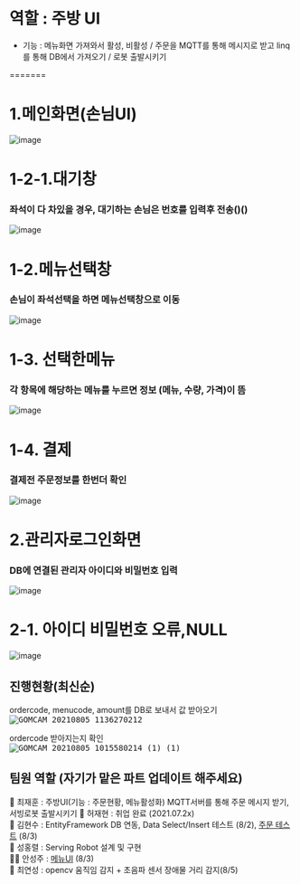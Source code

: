 # 역할 : 주방 UI
- 기능 : 메뉴화면 가져와서 활성, 비활성 / 주문을 MQTT를 통해 메시지로 받고 linq를 통해 DB에서 가져오기 / 로봇 출발시키기

=======
# 1.메인화면(손님UI)
![image](https://user-images.githubusercontent.com/77951833/128292847-bb93b225-cc8d-421c-ac6f-589ef8fb92df.png)
# 1-2-1.대기창
### 좌석이 다 차있을 경우, 대기하는 손님은 번호를 입력후 전송()()
![image](https://user-images.githubusercontent.com/77951833/128315581-6842f6d8-468d-4ae2-8359-8386d7db9a4b.png)
# 1-2.메뉴선택창
### 손님이 좌석선택을 하면 메뉴선택창으로 이동
![image](https://user-images.githubusercontent.com/77951833/128292940-f442b317-e420-46f9-984d-4d53804f81f4.png)
# 1-3. 선택한메뉴
### 각 항목에 해당하는 메뉴를 누르면 정보 (메뉴, 수량, 가격)이 뜸 
![image](https://user-images.githubusercontent.com/77951833/128293159-6945458f-0fea-4f9f-9117-2fc71016753b.png)
# 1-4. 결제
### 결제전 주문정보를 한번더 확인 
![image](https://user-images.githubusercontent.com/77951833/128316013-2ce1fe4f-1668-4870-8aa5-d8ab554c2ce5.png)

# 2.관리자로그인화면
### DB에 연결된 관리자 아이디와 비밀번호 입력
![image](https://user-images.githubusercontent.com/77951833/128316336-12909279-a61f-4a2e-9456-0683b2d2578f.png)

# 2-1. 아이디 비밀번호 오류,NULL
![image](https://user-images.githubusercontent.com/77951833/128316537-8127b79e-de2d-4268-8a9e-5f7aa3d33405.png)



## 진행현황(최신순)  
ordercode, menucode, amount를 DB로 보내서 값 받아오기  
<kbd>![GOMCAM 20210805_1136270212](https://user-images.githubusercontent.com/73567433/128282450-f8da6211-973a-4bc8-ab30-672ee43c4fff.gif)</kbd>
  

ordercode 받아지는지 확인  
<kbd>![GOMCAM 20210805_1015580214 (1) (1)](https://user-images.githubusercontent.com/73567433/128276530-10f15f94-dfa1-4475-b19d-ef8333d31189.gif)</kbd>

## 팀원 역할 (자기가 맡은 파트 업데이트 해주세요)  
🧓 최재훈 : 주방UI(기능 : 주문현황, 메뉴활성화) MQTT서버를 통해 주문 메시지 받기, 서빙로봇 출발시키기
🧑 허재현 : 취업 완료 (2021.07.2x)       
👦 김현수 : EntityFramework DB 연동, Data Select/Insert 테스트 (8/2), [주문 테스트](https://github.com/jacksimuse/Project_EATS/tree/main/OrderTest) (8/3)  
🧔 성홍렬 : Serving Robot 설계 및 구현   
👩‍🦰 안성주 :  [메뉴UI](https://github.com/jacksimuse/Project_EATS/tree/main/kiosk1) (8/3)    
👩 최연성 :  opencv 움직임 감지 + 초음파 센서 장애물 거리 감지(8/5)   
